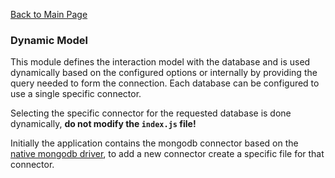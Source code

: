 [Back to Main Page](https://github.com/SorinGFS/webaccess#configuration)

### Dynamic Model

This module defines the interaction model with the database and is used dynamically based on the configured options or internally by providing the query needed to form the connection. Each database can be configured to use a single specific connector.

Selecting the specific connector for the requested database is done dynamically, **do not modify the `index.js` file!**

Initially the application contains the mongodb connector based on the [native mongodb driver](https://github.com/mongodb/node-mongodb-native), to add a new connector create a specific file for that connector.